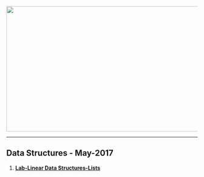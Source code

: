 <a href="#"><img src="https://i.imgur.com/FLXrQpZ.png" width="1000" height="330"></img></a>

---
## <b>Data Structures - May-2017</b>
1.  [**Lab-Linear Data Structures-Lists**](https://github.com/IvayloIV/Data-Structures/tree/master/Data-Structures-May-2017/Lab-Linear_Data_Structures-Lists)
